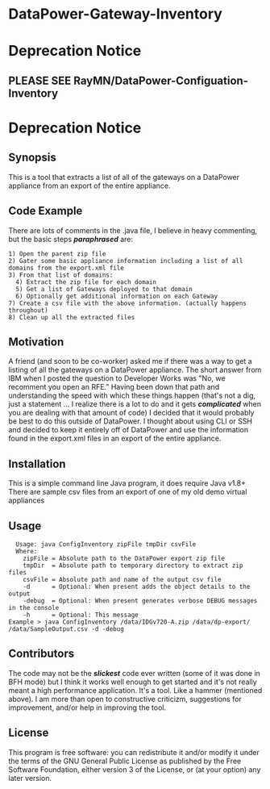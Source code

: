 # DataPower-Gateway-Inventory
# Deprecation Notice 
## PLEASE SEE RayMN/DataPower-Configuation-Inventory
# Deprecation Notice 

## Synopsis
This is a tool that extracts a list of all of the gateways on a DataPower appliance from an export of the entire appliance.

## Code Example
There are lots of comments in the .java file, I believe in heavy commenting, but the basic steps ***paraphrased*** are:
```
1) Open the parent zip file
2) Gater some basic appliance information including a list of all domains from the export.xml file
3) From that list of domains:
  4) Extract the zip file for each domain
  5) Get a list of Gateways deployed to that domain
  6) Optionally get additional information on each Gateway
7) Create a csv file with the above information. (actually happens throughout)
8) Clean up all the extracted files
```
## Motivation
A friend (and soon to be co-worker) asked me if there was a way to get a listing of all the gateways on a DataPower appliance. The short answer from IBM when I posted the question to Developer Works was "No, we recomment you open an RFE." Having been down that path and understanding the speed with which these things happen (that's not a dig, just a statement ... I realize there is a lot to do and it gets ***complicated*** when you are dealing with that amount of code) I decided that it would probably be best to do this outside of DataPower. I thought about using CLI or SSH and decided to keep it entirely off of DataPower and use the information found in the export.xml files in an export of the entire appliance.

## Installation
This is a simple command line Java program, it does require Java v1.8+
There are sample csv files from an export of one of my old demo virtual appliances

## Usage
```
  Usage: java ConfigInventory zipFile tmpDir csvFile
  Where:
    zipFile = Absolute path to the DataPower export zip file
    tmpDir  = Absolute path to temporary directory to extract zip files
    csvFile = Absolute path and name of the output csv file
    -d      = Optional: When present adds the object details to the output
    -debug  = Optional: When present generates verbose DEBUG messages in the console
    -h      = Optional: This message
Example > java ConfigInventory /data/IDGv720-A.zip /data/dp-export/ /data/SampleOutput.csv -d -debug
```
## Contributors
The code may not be the ***slickest*** code ever written (some of it was done in BFH mode) but I think it works well enough to get started and it's not really meant a high performance application. It's a tool. Like a hammer (mentioned above). I am more than open to constructive criticizm, suggestions for improvement, and/or help in improving the tool.

## License
This program is free software: you can redistribute it and/or modify it under the terms of the GNU General Public License as published by the Free Software Foundation, either version 3 of the License, or (at your option) any later version.
